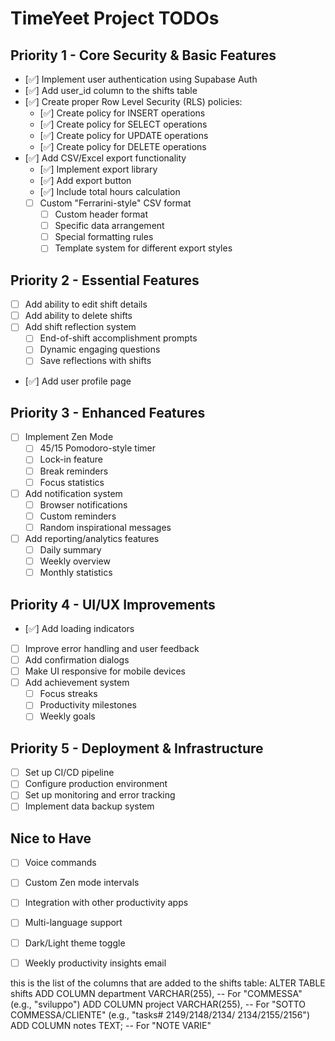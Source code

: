 # TimeYeet Project TODOs

## Priority 1 - Core Security & Basic Features
- [✅] Implement user authentication using Supabase Auth
- [✅] Add user_id column to the shifts table
- [✅] Create proper Row Level Security (RLS) policies:
  - [✅] Create policy for INSERT operations
  - [✅] Create policy for SELECT operations
  - [✅] Create policy for UPDATE operations
  - [✅] Create policy for DELETE operations
- [✅] Add CSV/Excel export functionality
  - [✅] Implement export library
  - [✅] Add export button
  - [✅] Include total hours calculation
  - [ ] Custom "Ferrarini-style" CSV format
    - [ ] Custom header format
    - [ ] Specific data arrangement
    - [ ] Special formatting rules
    - [ ] Template system for different export styles

## Priority 2 - Essential Features
- [ ] Add ability to edit shift details
- [ ] Add ability to delete shifts
- [ ] Add shift reflection system
  - [ ] End-of-shift accomplishment prompts
  - [ ] Dynamic engaging questions
  - [ ] Save reflections with shifts
- [✅] Add user profile page

## Priority 3 - Enhanced Features
- [ ] Implement Zen Mode
  - [ ] 45/15 Pomodoro-style timer
  - [ ] Lock-in feature
  - [ ] Break reminders
  - [ ] Focus statistics
- [ ] Add notification system
  - [ ] Browser notifications
  - [ ] Custom reminders
  - [ ] Random inspirational messages
- [ ] Add reporting/analytics features
  - [ ] Daily summary
  - [ ] Weekly overview
  - [ ] Monthly statistics

## Priority 4 - UI/UX Improvements
- [✅] Add loading indicators
- [ ] Improve error handling and user feedback
- [ ] Add confirmation dialogs
- [ ] Make UI responsive for mobile devices
- [ ] Add achievement system
  - [ ] Focus streaks
  - [ ] Productivity milestones
  - [ ] Weekly goals

## Priority 5 - Deployment & Infrastructure
- [ ] Set up CI/CD pipeline
- [ ] Configure production environment
- [ ] Set up monitoring and error tracking
- [ ] Implement data backup system

## Nice to Have
- [ ] Voice commands
- [ ] Custom Zen mode intervals
- [ ] Integration with other productivity apps
- [ ] Multi-language support
- [ ] Dark/Light theme toggle
- [ ] Weekly productivity insights email









this is the list of the columns that are added to the shifts table:
ALTER TABLE shifts
ADD COLUMN department VARCHAR(255), -- For "COMMESSA" (e.g., "sviluppo")
ADD COLUMN project VARCHAR(255),    -- For "SOTTO COMMESSA/CLIENTE" (e.g., "tasks# 2149/2148/2134/ 2134/2155/2156")
ADD COLUMN notes TEXT;             -- For "NOTE VARIE"